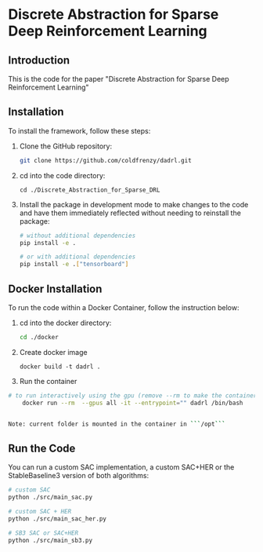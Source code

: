 # Discrete Abstraction for Sparse Deep Reinforcement Learning

## Introduction

This is the code for the paper "Discrete Abstraction for Sparse Deep Reinforcement Learning"

## Installation

To install the framework, follow these steps:

1. Clone the GitHub repository:

   ```bash
   git clone https://github.com/coldfrenzy/dadrl.git
   ```

2. cd into the code directory:

   ```
   cd ./Discrete_Abstraction_for_Sparse_DRL
   ```

   

3. Install the package in development mode to make changes to the code and have them immediately reflected without needing to reinstall the package:

   ```bash 
   # without additional dependencies
   pip install -e .
   
   # or with additional dependencies
   pip install -e .["tensorboard"]

## Docker Installation 

To run the code within a Docker Container, follow the instruction below:

1. cd into the docker directory:

   ```bash
   cd ./docker
   ```

   

2. Create docker image

   ```
   docker build -t dadrl .
   ```

   

3. Run the container


```bash
# to run interactively using the gpu (remove --rm to make the container persistent)
    docker run --rm  --gpus all -it --entrypoint="" dadrl /bin/bash


Note: current folder is mounted in the container in ```/opt```
```

## Run the Code

You can run a custom SAC implementation, a custom SAC+HER or the StableBaseline3 version of both algorithms:

```bash
# custom SAC
python ./src/main_sac.py
```

``` bash
# custom SAC + HER
python ./src/main_sac_her.py
```

```bash
# SB3 SAC or SAC+HER
python ./src/main_sb3.py
```

